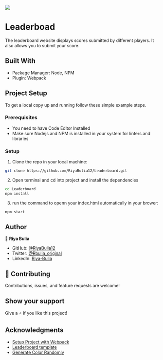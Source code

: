 ![](https://img.shields.io/badge/Microverse-blueviolet)

# Leaderboad
The leaderboard website displays scores submitted by different players. It also allows you to submit your score.

## Built With
- Package Manager: Node, NPM
- Plugin: Webpack

## Project Setup
To get a local copy up and running follow these simple example steps.

### Prerequisites

- You need to have Code Editor Installed
- Make sure Nodejs and NPM is installed in your system for linters and libraries

### Setup
1. Clone the repo in your local machine:
```bash
git clone https://github.com/RiyaBulia12/Leaderboard.git
```
2. Open terminal and cd into project and install the dependencies
```bash
cd Leaderboard
npm install
```

3. run the command to openn your index.html automatically in your brower:
```bash
npm start
```

## Author

👤 **Riya Bulia**

- GitHub: [@RiyaBulia12](https://github.com/RiyaBulia12)
- Twitter: [@Rbulia_original](https://twitter.com/@rbulia_original)
- LinkedIn: [Riya-Bulia](https://linkedin.com/in/riya-bulia)

## 🤝 Contributing

Contributions, issues, and feature requests are welcome!

## Show your support

Give a ⭐️ if you like this project!

## Acknowledgments

- [Setup Project  with Webpack](https://github.com/microverseinc/curriculum-javascript/blob/main/todo-list/exercises/exercise_set_up_project_with_webpack.md)
- [Leaderboard template](https://github.com/microverseinc/curriculum-javascript/blob/main/leaderboard/sneak_peek.md)
- [Generate Color Randomly](https://medium.com/@robin.nong/randomly-generate-pastel-colours-with-javascript-part-1-7fb3ea9bbb4f)
